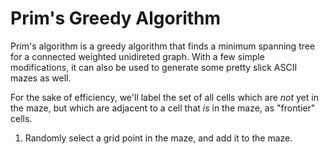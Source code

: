 Prim's Greedy Algorithm
=======================

Prim's algorithm is a greedy algorithm that finds a minimum spanning tree for a connected weighted unidireted graph. With a few simple modifications, it can also be used to generate some pretty slick ASCII mazes as well.

For the sake of efficiency, we'll label the set of all cells which are _not_ yet in the maze, but which are adjacent to a cell that _is_ in the maze, as "frontier" cells.

1. Randomly select a grid point in the maze, and add it to the maze.